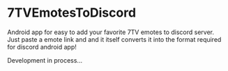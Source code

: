 # 7TVEmotesToDiscord
Android app for easy to add your favorite 7TV emotes to discord server. Just paste a emote link and and it itself converts it into the format required for discord android app!

Development in process...
